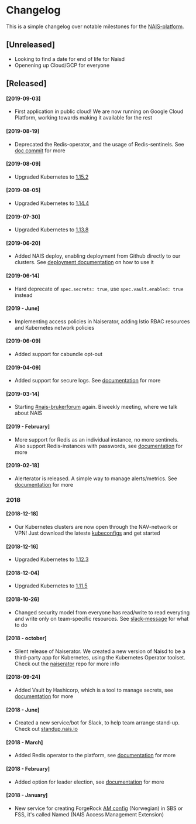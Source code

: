 # Changelog

This is a simple changelog over notable milestones for the [NAIS-platform](https://github.com/nais/doc/tree/63a0c78fd5b337093f80033f0e308557e2e00407/content/about/README.md).

## \[Unreleased\]

* Looking to find a date for end of life for Naisd
* Openening up Cloud/GCP for everyone

## \[Released\]

#### \[2019-09-03\]

* First application in public cloud! We are now running on Google Cloud Platform, working towards making it available for the rest

#### \[2019-08-19\]

* Deprecated the Redis-operator, and the usage of Redis-sentinels. See [doc commit](https://github.com/nais/doc/commit/0c50a0db8a0eb7b98b77b60142e2741afba5f121#diff-4b5a6e49ad24d2fd8a9052f65eb5fc69c7fc7ecd) for more

#### \[2019-08-09\]

* Upgraded Kubernetes to [1.15.2](https://github.com/kubernetes/kubernetes/blob/master/CHANGELOG-1.15.md)

#### \[2019-08-05\]

* Upgraded Kubernetes to [1.14.4](https://github.com/kubernetes/kubernetes/blob/master/CHANGELOG-1.14.md)

#### \[2019-07-30\]

* Upgraded Kubernetes to [1.13.8](https://github.com/kubernetes/kubernetes/blob/master/CHANGELOG-1.13.md)

#### \[2019-06-20\]

* Added NAIS deploy, enabling deployment from Github directly to our clusters. See [deployment documentation](https://github.com/nais/doc/tree/63a0c78fd5b337093f80033f0e308557e2e00407/content/deploy/README.md) on how to use it

#### \[2019-06-14\]

* Hard deprecate of `spec.secrets: true`, use `spec.vault.enabled: true` instead

#### \[2019 - June\]

* Implementing access policies in Naiserator, adding Istio RBAC resources and Kubernetes network policies

#### \[2019-06-09\]

* Added support for cabundle opt-out

#### \[2019-04-09\]

* Added support for secure logs. See [documentation](https://github.com/nais/doc/tree/63a0c78fd5b337093f80033f0e308557e2e00407/content/logging/secure-logs.md) for more

#### \[2019-03-14\]

* Starting [\#nais-brukerforum](https://nav-it.slack.com/messages/CGGTL83GT) again. Biweekly meeting, where we talk about NAIS

#### \[2019 - February\]

* More support for Redis as an individual instance, no more sentinels. Also support Redis-instances with passwords, see [documentation](https://github.com/nais/doc/tree/63a0c78fd5b337093f80033f0e308557e2e00407/content/redis.md) for more

#### \[2019-02-18\]

* Alerterator is released. A simple way to manage alerts/metrics. See [documentation](https://github.com/nais/doc/tree/63a0c78fd5b337093f80033f0e308557e2e00407/content/alerts/README.md) for more

### 2018

#### \[2018-12-18\]

* Our Kubernetes clusters are now open through the NAV-network or VPN! Just download the lateste [kubeconfigs](https://github.com/navikt/kubeconfigs) and get started

#### \[2018-12-16\]

* Upgraded Kubernetes to [1.12.3](https://github.com/kubernetes/kubernetes/blob/master/CHANGELOG-1.12.md)

#### \[2018-12-04\]

* Upgraded Kubernetes to [1.11.5](https://github.com/kubernetes/kubernetes/blob/master/CHANGELOG-1.11.md)

#### \[2018-10-26\]

* Changed security model from everyone has read/write to read everyting and write only on team-specific resources. See [slack-message](https://nav-it.slack.com/archives/C5KUST8N6/p1540292509000100) for what to do

#### \[2018 - october\]

* Silent release of Naiserator. We created a new version of Naisd to be a third-party app for Kubernetes, using the Kubernetes Operator toolset. Check out the [naiserator](https://github.com/nais/naiserator) repo for more info

#### \[2018-09-24\]

* Added Vault by Hashicorp, which is a tool to manage secrets, see [documentation](https://github.com/nais/doc/tree/63a0c78fd5b337093f80033f0e308557e2e00407/content/secrets/README.md) for more

#### \[2018 - June\]

* Created a new service/bot for Slack, to help team arrange stand-up. Check out [standup.nais.io](https://standup.nais.io/)

#### \[2018 - March\]

* Added Redis operator to the platform, see [documentation](https://github.com/nais/doc/tree/63a0c78fd5b337093f80033f0e308557e2e00407/content/redis.md) for more

#### \[2018 - February\]

* Added option for leader election, see [documentation](https://github.com/nais/doc/tree/63a0c78fd5b337093f80033f0e308557e2e00407/content/leader_election.md) for more

#### \[2018 - January\]

* New service for creating ForgeRock [AM config](https://github.com/nais/doc/tree/63a0c78fd5b337093f80033f0e308557e2e00407/content/authnz/am.md) \(Norwegian\) in SBS or FSS, it's called Named \(NAIS Access Management Extension\)

